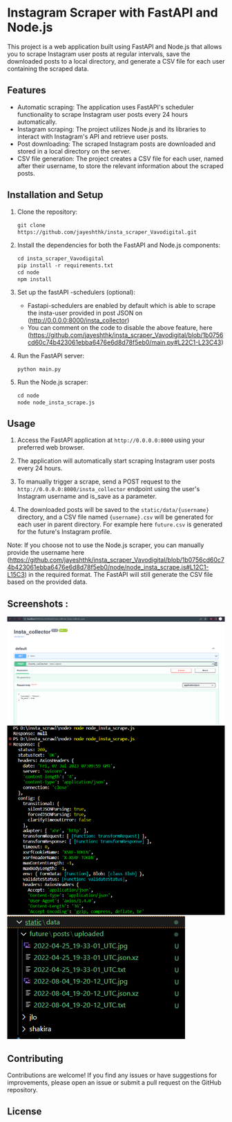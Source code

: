 # Instagram Scraper with FastAPI and Node.js

This project is a web application built using FastAPI and Node.js that allows you to scrape Instagram user posts at regular intervals, save the downloaded posts to a local directory, and generate a CSV file for each user containing the scraped data.

## Features

- Automatic scraping: The application uses FastAPI's scheduler functionality to scrape Instagram user posts every 24 hours automatically.
- Instagram scraping: The project utilizes Node.js and its libraries to interact with Instagram's API and retrieve user posts.
- Post downloading: The scraped Instagram posts are downloaded and stored in a local directory on the server.
- CSV file generation: The project creates a CSV file for each user, named after their username, to store the relevant information about the scraped posts.

## Installation and Setup

1. Clone the repository:

   ```
   git clone https://github.com/jayeshthk/insta_scraper_Vavodigital.git
   ```

2. Install the dependencies for both the FastAPI and Node.js components:

   ```
   cd insta_scraper_Vavodigital
   pip install -r requirements.txt
   cd node
   npm install
   ```

3. Set up the  fastAPI -schedulers (optional):

   -  Fastapi-schedulers are enabled by default which is able to scrape the insta-user provided in post JSON on (http://0.0.0.0:8000/insta_collector)
   - You can comment on the code to disable the above feature, here (https://github.com/jayeshthk/insta_scraper_Vavodigital/blob/1b0756cd60c74b423061ebba6476e6d8d78f5eb0/main.py#L22C1-L23C43)
4. Run the FastAPI server:

   ```
   python main.py
   ```

5. Run the Node.js scraper:

   ```
   cd node
   node node_insta_scrape.js
   ```

## Usage

1. Access the FastAPI application at `http://0.0.0.0:8000` using your preferred web browser.

2. The application will automatically start scraping Instagram user posts every 24 hours.

3. To manually trigger a scrape, send a POST request to the `http://0.0.0.0:8000/insta_collector` endpoint using the user's Instagram username  and is_save as a parameter.

4. The downloaded posts will be saved to the `static/data/{username}` directory, and a CSV file named `{username}.csv` will be generated for each user in parent directory. For example here `future.csv` is generated for the future's Instagram profile.

Note: If you choose not to use the Node.js scraper, you can manually provide the username here (https://github.com/jayeshthk/insta_scraper_Vavodigital/blob/1b0756cd60c74b423061ebba6476e6d8d78f5eb0/node/node_insta_scrape.js#L12C1-L15C3) in the required format. The FastAPI  will still generate the CSV file based on the provided data.

## Screenshots :
![Fastapi running on localhost](./assets/fastapi_window.png)
![nodejs runner ](./assets/node_response.png)
![Saved images (future(username))](./assets/saved_posts.PNG)




## Contributing

Contributions are welcome! If you find any issues or have suggestions for improvements, please open an issue or submit a pull request on the GitHub repository.

## License

